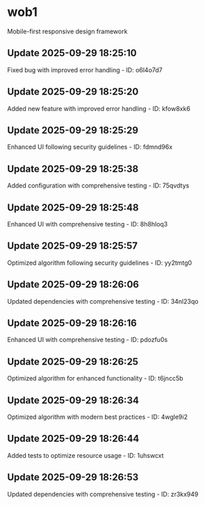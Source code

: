 # wob1
Mobile-first responsive design framework

## Update 2025-09-29 18:25:10
Fixed bug with improved error handling - ID: o6l4o7d7


## Update 2025-09-29 18:25:20
Added new feature with improved error handling - ID: kfow8xk6


## Update 2025-09-29 18:25:29
Enhanced UI following security guidelines - ID: fdmnd96x


## Update 2025-09-29 18:25:38
Added configuration with comprehensive testing - ID: 75qvdtys


## Update 2025-09-29 18:25:48
Enhanced UI with comprehensive testing - ID: 8h8hloq3


## Update 2025-09-29 18:25:57
Optimized algorithm following security guidelines - ID: yy2tmtg0


## Update 2025-09-29 18:26:06
Updated dependencies with comprehensive testing - ID: 34nl23qo


## Update 2025-09-29 18:26:16
Enhanced UI with comprehensive testing - ID: pdozfu0s


## Update 2025-09-29 18:26:25
Optimized algorithm for enhanced functionality - ID: t6jncc5b


## Update 2025-09-29 18:26:34
Optimized algorithm with modern best practices - ID: 4wgle9i2


## Update 2025-09-29 18:26:44
Added tests to optimize resource usage - ID: 1uhswcxt


## Update 2025-09-29 18:26:53
Updated dependencies with comprehensive testing - ID: zr3kx949

